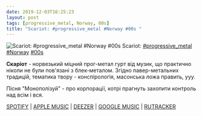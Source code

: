 ```yaml
---
date: 2019-12-03T16:25:23
layout: post
tags: [progressive_metal, Norway, 00s]
title: "Scariot: #progressive_metal #Norway #00s "
---
```

![Scariot: #progressive_metal #Norway #00s ](https://i.scdn.co/image/ab67616d0000b273ca644c1b6356d00b1c371c67)
Scariot: [#progressive_metal](/tags/#progressive_metal) [#Norway](/tags/#Norway) [#00s](/tags/#00s) 

**Скаріот** - норвезький міцний прог-метал гурт від музик, що практично ніколи не були пов&#39;язані з блек-металом. Згідно павер-метальних традицій, тематика твору - конспірологія, масонська ложа править, ууу.

Пісня &quot;Монополізуй&quot; - про корпорації, котрі прагнуть захопити контроль над всім і вся.

[SPOTIFY](https://open.spotify.com/album/3yl4GMeBj5G5bOuJW5qZWq) \| [APPLE MUSIC](https://music.apple.com/us/album/strange-to-numbers/1093223728) \| [DEEZER](https://www.deezer.com/album/12632008?utm_source=deezer&amp;utm_content=album-12632008&amp;utm_term=1601611822_1575383010&amp;utm_medium=web) \| [GOOGLE MUSIC](https://play.google.com/music/m/Bwanrnbdyx4lkxa5hpz2xx6rriu?t=Strange_to_Numbers_-_Scariot) \| [RUTRACKER](https://rutracker.org/forum/viewtopic.php?t=3436767)